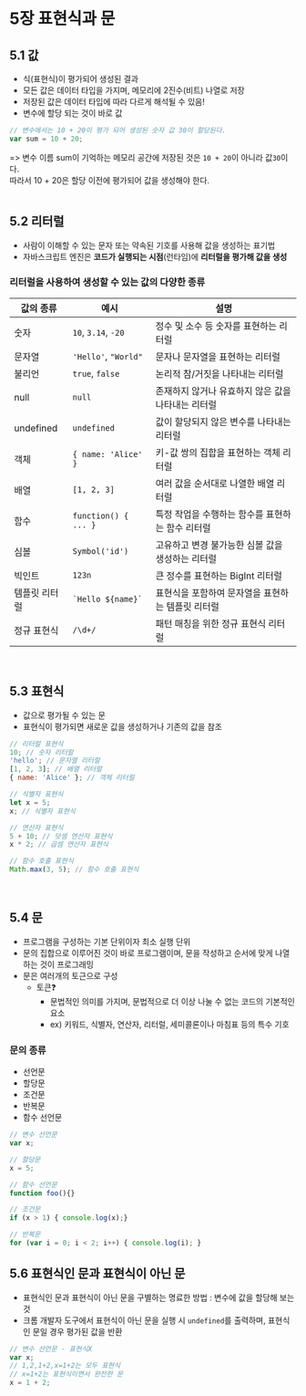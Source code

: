 # 5장 표현식과 문

## 5.1 값
- 식(표현식)이 평가되어 생성된 결과
- 모든 값은 데이터 타입을 가지며, 메모리에 2진수(비트) 나열로 저장
- 저장된 값은 데이터 타입에 따라 다르게 해석될 수 있음!
- 변수에 할당 되는 것이 바로 값

```jsx
// 변수에서는 10 + 20이 평가 되어 생성된 숫자 값 30이 할당된다.
var sum = 10 + 20;
```
=> 변수 이름 sum이 기억하는 메모리 공간에 저장된 것은 `10 + 20`이 아니라 값`30`이다. <br/>
따라서 10 + 20은 할당 이전에 평가되어 값을 생성해야 한다. <br/>
<br/>

## 5.2 리터럴
- 사람이 이해할 수 있는 문자 또는 약속된 기호를 사용해 값을 생성하는 표기법
- 자바스크립트 엔진은 **코드가 실행되는 시점**(런타임)에 **리터럴을 평가해 값을 생성**

### 리터럴을 사용하여 생성할 수 있는 값의 다양한 종류
| **값의 종류**     | **예시**                | **설명**                                                  |
|-------------------|--------------------------|-----------------------------------------------------------|
| 숫자              | `10`, `3.14`, `-20`      | 정수 및 소수 등 숫자를 표현하는 리터럴                    |
| 문자열            | `'Hello'`, `"World"`     | 문자나 문자열을 표현하는 리터럴                           |
| 불리언            | `true`, `false`          | 논리적 참/거짓을 나타내는 리터럴                          |
| null              | `null`                   | 존재하지 않거나 유효하지 않은 값을 나타내는 리터럴        |
| undefined         | `undefined`              | 값이 할당되지 않은 변수를 나타내는 리터럴                 |
| 객체              | `{ name: 'Alice' }`      | 키-값 쌍의 집합을 표현하는 객체 리터럴                    |
| 배열              | `[1, 2, 3]`              | 여러 값을 순서대로 나열한 배열 리터럴                     |
| 함수              | `function() { ... }`     | 특정 작업을 수행하는 함수를 표현하는 함수 리터럴          |
| 심볼              | `Symbol('id')`           | 고유하고 변경 불가능한 심볼 값을 생성하는 리터럴          |
| 빅인트            | `123n`                   | 큰 정수를 표현하는 BigInt 리터럴                          |
| 템플릿 리터럴     | `` `Hello ${name}` ``    | 표현식을 포함하여 문자열을 표현하는 템플릿 리터럴         |
| 정규 표현식       | `/\d+/`                  | 패턴 매칭을 위한 정규 표현식 리터럴                       |
<br/>

## 5.3 표현식
- 값으로 평가될 수 있는 문
- 표현식이 평가되면 새로운 값을 생성하거나 기존의 값을 참조

```jsx
// 리터럴 표현식
10; // 숫자 리터럴
'hello'; // 문자열 리터럴
[1, 2, 3]; // 배열 리터럴
{ name: 'Alice' }; // 객체 리터럴

// 식별자 표현식
let x = 5;
x; // 식별자 표현식

// 연산자 표현식
5 + 10; // 덧셈 연산자 표현식
x * 2; // 곱셈 연산자 표현식

// 함수 호출 표현식
Math.max(3, 5); // 함수 호출 표현식
```
<br/>

## 5.4 문
- 프로그램을 구성하는 기본 단위이자 최소 실행 단위
- 문의 집합으로 이루어진 것이 바로 프로그램이며, 문을 작성하고 순서에 맞게 나열하는 것이 프로그래밍
- 문은 여러개의 토근으로 구성
  - 토큰❓
    - 문법적인 의미를 가지며, 문법적으로 더 이상 나눌 수 없는 코드의 기본적인 요소
    - ex) 키워드, 식별자, 연산자, 리터럴, 세미콜론이나 마침표 등의 특수 기호
### 문의 종류
- 선언문
- 할당문
- 조건문
- 반복문
- 함수 선언문

```jsx
// 변수 선언문
var x;

// 할당문
x = 5;

// 함수 선언문
function foo(){}

// 조건문
if (x > 1) { console.log(x);}

// 반복문
for (var i = 0; i < 2; i++) { console.log(i); }
```

## 5.6 표현식인 문과 표현식이 아닌 문
- 표현식인 문과 표현식이 아닌 문을 구별하는 명료한 방법 : 변수에 값을 할당해 보는 것
- 크롬 개발자 도구에서 표현식이 아닌 문을 실행 시 `undefined`를 출력하며, 표현식인 문일 경우 평가된 값을 반환
```jsx
// 변수 선언문 - 표현식X
var x;
// 1,2,1+2,x=1+2는 모두 표현식
// x=1+2는 표현식이면서 완전한 문
x = 1 + 2;
```


